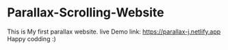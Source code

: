 # Parallax-Scrolling-Website  <br>
This is My first parallax website.
live Demo link: https://parallax-j.netlify.app
Happy codding :)
